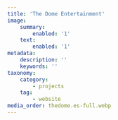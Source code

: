 ```yaml
---
title: 'The Dome Entertainment'
image:
    summary:
        enabled: '1'
    text:
        enabled: '1'
metadata:
    description: ''
    keywords: ''
taxonomy:
    category:
        - projects
    tag:
        - website
media_order: thedome.es-full.webp
---
```


